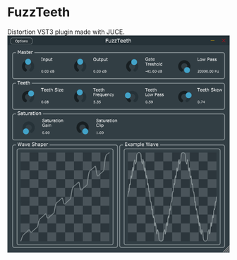 # FuzzTeeth
Distortion VST3 plugin made with JUCE.
![FuzzTeeth's window's screenshot](docs/window.png)